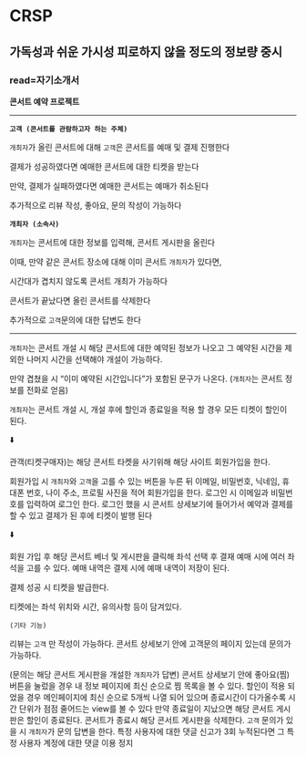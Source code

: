 # CRSP
## 가독성과 쉬운 가시성 피로하지 않을 정도의 정보량 중시
### read=자기소개서
**콘서트 예약 프로젝트**
***
**`고객 (콘서트를 관람하고자 하는 주체)`**

`개최자`가 올린 콘서트에 대해 `고객`은 콘서트를 예매 및 결제 진행한다

결제가 성공하였다면 예매한 콘서트에 대한 티켓을 받는다

 만약, 결제가 실패하였다면 예매한 콘서트는 예매가 취소된다 

 추가적으로 리뷰 작성, 좋아요, 문의 작성이 가능하다 

**`개최자 (소속사)`**

`개최자`는 콘서트에 대한 정보를 입력해,  콘서트 게시판을 올린다

이때, 만약 같은 콘서트 장소에 대해 이미 콘서트 `개최자`가 있다면,

시간대가 겹치지 않도록 콘서트 개최가 가능하다

콘서트가 끝났다면 올린 콘서트를 삭제한다

추가적으로 `고객`문의에 대한 답변도 한다

---

`개최자`는 콘서트 개설 시 해당 콘서트에 대한 예약된 정보가 나오고 그 예약된 시간을 제외한 
나머지 시간을 선택해야 개설이 가능하다. 

만약 겹쳤을 시 “이미 예약된 시간입니다”가 포함된 문구가 나온다. (`개최자`는 콘서트 정보를 전화로 얻음)

`개최자`는 콘서트 개설 시, 개설 후에 할인과 종료일을 적용 할 경우 모든 티켓이 할인이 된다.

⬇️

관객(티켓구매자)는 해당 콘서트 타켓을 사기위해 해당 사이트 회원가입을 한다.

회원가입 시 `개최자`와 `고객`을 고를 수 있는 버튼을 누른 뒤 이메일, 비밀번호, 닉네임, 휴대폰 번호, 나이 주소, 프로필 사진을 적어 회원가입을 한다.
로그인 시 이메일과 비밀번호를 입력하여 로그인 한다.
로그인 했을 시 콘서트 상세보기에 들어가서 예약과 결제를 할 수 있고 결제가 된 후에 티켓이 발행 된다

⬇️

회원 가입 후 해당 콘서트 베너 및 게시판을 클릭해 좌석 선택 후 결재
예매 시에 여러 좌석을 고를 수 있다. 
예매 내역은 결제 시에 예매 내역이 저장이 된다.

결제 성공 시 티켓을 발급한다.

티켓에는 좌석 위치와 시간, 유의사항 등이 담겨있다.

`(기타 기능)`

리뷰는 `고객` 만 작성이 가능하다.
콘서트 상세보기 안에 고객문의 페이지 있는데 문의가 가능하다. 

(문의는 해당 콘서트 게시판을 개설한 `개최자`가 답변)
콘서트 상세보기 안에 좋아요(찜) 버튼을 눌렀을 경우 내 정보 페이지에 최신 순으로 찜 목록을 볼 수 있다.
할인이 적용 되었을 경우 메인페이지에 최신 순으로 5개씩 나열 되어 있으며 종료시간이 다가올수록 시간 단위가 점점 줄어드는 view를 볼 수 있다 만약 종료일이 지났으면 해당 콘서트 게시판은 할인이 종료된다.
콘서트가 종료시 해당 콘서트 게시판을 삭제한다.
`고객` 문의가 있을 시 `개최자`가 문의 답변을 한다.
특정 사용자에 대한 댓글 신고가 3회 누적된다면 그 특정 사용자 계정에 대한 댓글 이용 정지
